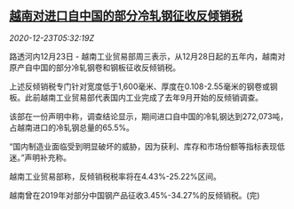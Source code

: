 <!--1608702907000-->
[越南对进口自中国的部分冷轧钢征收反倾销税](https://cn.reuters.com/article/vietnam-china-steel-dump-tariff-1223-idCNKBS28X0IG)
------

<div><i>2020-12-23T05:32:19Z</i></div><p>路透河内12月23日 - 越南工业贸易部周三表示，从12月28日起的五年内，越南对原产自中国的部分冷轧钢卷和钢板征收反倾销税。</p><p>上述反倾销税专门针对宽度低于1,600毫米、厚度在0.108-2.55毫米的钢卷或钢板。此前越南工业贸易部代表国内工业完成了去年9月开始的反倾销调查。</p><p>该部在一份声明中称，调查结论显示，期间进口自中国的冷轧钢达到272,073吨，占越南进口的冷轧钢总量的65.5%。</p><p>“国内制造业面临受到明显破坏的威胁，因为获利、库存和市场份额等指标表现低迷。”声明补充称。</p><p>越南工业贸易部称，反倾销税税率将在4.43%-25.22%区间。</p><p>越南曾在2019年对部分中国钢产品征收3.45%-34.27%的反倾销税。(完)</p>
